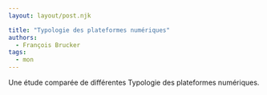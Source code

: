 ```yaml
---
layout: layout/post.njk

title: "Typologie des plateformes numériques"
authors:
  - François Brucker
tags:
  - mon
---
```


<!-- début résumé -->

Une étude comparée de différentes Typologie des plateformes numériques.

<!-- fin résumé -->

